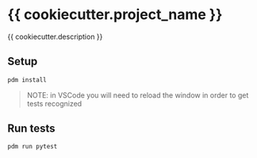 # {{ cookiecutter.project_name }}

{{ cookiecutter.description }}

## Setup
```bash
pdm install
```

> NOTE: in VSCode you will need to reload the window in order to get tests recognized

## Run tests
```bash
pdm run pytest
```
